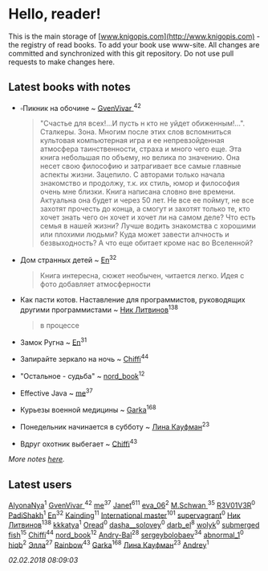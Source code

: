 # Hello, reader!
This is the main storage of [www.knigopis.com](http://www.knigopis.com) - the registry of read books.
To add your book use www-site. All changes are committed and synchronized with this git repository.
Do not use pull requests to make changes here.


## Latest books with notes
* ▫Пикник на обочине ~ [GvenVivar ](users/158/158266434925901-facebook)<sup>42</sup>
    > "Счастье для всех!...И пусть н  кто не уйдет обиженным!...".
    > Сталкеры. Зона. Многим после этих слов вспомниться культовая компьютерная игра и ее непревзойденная атмосфера таинственности, страха и много чего еще. Эта книга небольшая по объему, но велика по значению. Она несет свою философию и затрагивает все самые главные аспекты жизни. Зацепило. С авторами только начала знакомство и продолжу, т.к. их стиль, юмор и философия очень мне близки. Книга написана словно вне времени. Актуальна она будет и через 50 лет. Не все ее поймут, не все захотят прочесть до конца, а смогут и захотят только те, кто хочет знать чего он хочет и хочет ли на самом деле? Что есть семья в нашей жизни? Лучше водить знакомства с хорошими или плохими людьми? Куда может завести алчность и безвыходность? А что еще обитает кроме нас во Вселенной?

* Дом странных детей ~ [En](users/333/333646551-vkontakte)<sup>32</sup>
    > Книга интересна, сюжет необычен, читается легко. Идея с фото добавляет атмосферности

* Как пасти котов. Наставление для программистов, руководящих другими программистами ~ [Ник Литвинов](users/241/241974816-vkontakte)<sup>138</sup>
    > в процессе

* Замок Ругна ~ [En](users/333/333646551-vkontakte)<sup>31</sup>

* Запирайте зеркало на ночь ~ [Chiffi](users/105/105831994080785626680-google)<sup>44</sup>

* "Остальное - судьба" ~ [nord_book](users/325/325862222-vkontakte)<sup>12</sup>

* Effective Java ~ [me](users/381/381417697-yandex)<sup>37</sup>

* Курьезы военной медицины ~ [Garka](users/115/115753719718250012620-google)<sup>168</sup>

* Понедельник начинается в субботу ~ [Лина Кауфман](users/143/143278479-vkontakte)<sup>23</sup>

* Вдруг охотник выбегает ~ [Chiffi](users/105/105831994080785626680-google)<sup>43</sup>


_More notes [here](latest_books_with_notes.md)._


## Latest users
[AlyonaNya](users/766/76622692-yandex)<sup>1</sup> 
[GvenVivar ](users/158/158266434925901-facebook)<sup>42</sup> 
[me](users/381/381417697-yandex)<sup>37</sup> 
[Janet](users/108/108113656204404967440-google)<sup>611</sup> 
[eva_06](users/469/469391233-vkontakte)<sup>2</sup> 
[M.Schwan ](users/101/101892939810731181399-google)<sup>35</sup> 
[R3V01V3R](users/102/102961825735323371351-google)<sup>0</sup> 
[PadiShakh](users/108/108140979023821813772-google)<sup>1</sup> 
[En](users/333/333646551-vkontakte)<sup>32</sup> 
[Kainding](users/102/102220567175253488762-google)<sup>11</sup> 
[International master](users/741/74140988-vkontakte)<sup>101</sup> 
[supervagrant](users/966/9668081-vkontakte)<sup>0</sup> 
[Ник Литвинов](users/241/241974816-vkontakte)<sup>138</sup> 
[kkkatya](users/326/32695636-vkontakte)<sup>1</sup> 
[Oread](users/117/117358163930312258753-google)<sup>0</sup> 
[dasha__solovey](users/178/17878602-vkontakte)<sup>0</sup> 
[darb_el](users/184/184135339-vkontakte)<sup>8</sup> 
[wolyk](users/108/108891319775742454384-google)<sup>0</sup> 
[submerged fish](users/471/471364154-yandex)<sup>15</sup> 
[Chiffi](users/105/105831994080785626680-google)<sup>44</sup> 
[nord_book](users/325/325862222-vkontakte)<sup>12</sup> 
[Andry-Bal](users/109/109232883876697421544-google)<sup>28</sup> 
[sergeybolobaev](users/112/112205967961310617540-google)<sup>34</sup> 
[abnormal_1](users/183/183470027-vkontakte)<sup>0</sup> 
[hiqb](users/481/481697754-yandex)<sup>2</sup> 
[Элла](users/100/1002037069862545-facebook)<sup>27</sup> 
[Rainbow](users/109/109787328219839805802-google)<sup>43</sup> 
[Garka](users/115/115753719718250012620-google)<sup>168</sup> 
[Лина Кауфман](users/143/143278479-vkontakte)<sup>23</sup> 
[Andrey](users/102/10202934244316634-facebook)<sup>1</sup> 


_02.02.2018 08:09:03_
